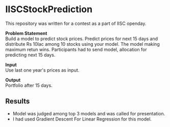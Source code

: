 # IISCStockPrediction

This repository was written for a contest as a part of IISC openday.

**Problem Statement**<br>
Build a model to predict stock prices. Predict prices for next 15 days and distribute Rs 10lac among 10 stocks
using your model. The model making maximum retun wins.
Participants had to send model, allocation for predicting next 15 days.

**Input**<br>
Use last one year's prices as input. 

**Output**<br>
Portfolio after 15 days.

## Results
* Model was judged among top 3 models and was called for presentation.
* I had used Gradient Descent For Linear Regression for this model.
